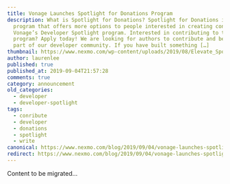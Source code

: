 ```yaml
---
title: Vonage Launches Spotlight for Donations Program
description: What is Spotlight for Donations? Spotlight for Donations is a new
  program that offers more options to people interested in creating content for
  Vonage’s Developer Spotlight program. Interested in contributing to the
  program? Apply today! We are looking for authors to contribute and become a
  part of our developer community. If you have built something […]
thumbnail: https://www.nexmo.com/wp-content/uploads/2019/08/Elevate_Spotlight-for-donations.png
author: laurenlee
published: true
published_at: 2019-09-04T21:57:28
comments: true
category: announcement
old_categories:
  - developer
  - developer-spotlight
tags:
  - conribute
  - developer
  - donations
  - spotlight
  - write
canonical: https://www.nexmo.com/blog/2019/09/04/vonage-launches-spotlight-for-donations-program-dr
redirect: https://www.nexmo.com/blog/2019/09/04/vonage-launches-spotlight-for-donations-program-dr
---
```

Content to be migrated...